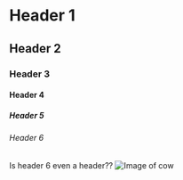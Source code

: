 # Header 1
## Header 2
### Header 3
#### Header 4
##### Header 5
###### Header 6
Is header 6 even a header??
![Image of cow](https://i.imgur.com/YRUjEBx.jpeg)
